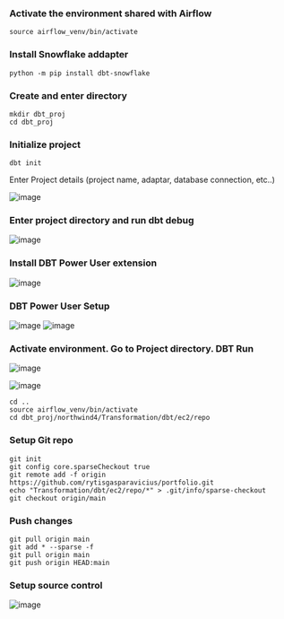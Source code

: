 ### Activate the environment shared with Airflow
```
source airflow_venv/bin/activate
```


### Install Snowflake addapter
```
python -m pip install dbt-snowflake
```

### Create and enter directory
```
mkdir dbt_proj
cd dbt_proj
```

### Initialize project
```
dbt init
```

Enter Project details (project name, adaptar, database connection, etc..)

![image](https://github.com/user-attachments/assets/689923b7-1a5a-4258-a3ce-2b0c049798cb)


### Enter project directory and run dbt debug

![image](https://github.com/user-attachments/assets/c3d4de61-26cf-4d6c-886c-9a54765f1e31)


### Install DBT Power User extension

![image](https://github.com/user-attachments/assets/ad1fef3d-b5d9-4d49-8fb6-0e8d009c82c0)

### DBT Power User  Setup

![image](https://github.com/user-attachments/assets/d7ce05be-a221-4b9d-800a-6bbc3895ced6)
![image](https://github.com/user-attachments/assets/16027e33-e11e-4ccf-b554-77ee0bf5b8ad)

### Activate environment. Go to Project directory. DBT Run

![image](https://github.com/user-attachments/assets/c2b03907-76e9-40ef-9ee6-9eb084065c6c)

![image](https://github.com/user-attachments/assets/1720f75f-b9ee-4b12-baa1-77145a0b1542)

```
cd ..
source airflow_venv/bin/activate
cd dbt_proj/northwind4/Transformation/dbt/ec2/repo
```

### Setup Git repo
```
git init
git config core.sparseCheckout true
git remote add -f origin https://github.com/rytisgasparavicius/portfolio.git
echo "Transformation/dbt/ec2/repo/*" > .git/info/sparse-checkout
git checkout origin/main
```

### Push changes
```
git pull origin main
git add * --sparse -f
git pull origin main
git push origin HEAD:main
```
### Setup source control
![image](https://github.com/user-attachments/assets/98ce3a48-e8b0-46fa-855a-f4351dea13bc)
